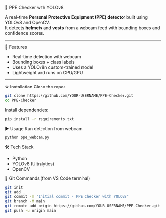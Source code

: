 🦺 PPE Checker with YOLOv8

A real-time **Personal Protective Equipment (PPE) detector** built using YOLOv8 and OpenCV.  
It detects **helmets** and **vests** from a webcam feed with bounding boxes and confidence scores.

---

🚀 Features
- Real-time detection with webcam
- Bounding boxes + class labels
- Uses a YOLOv8n custom-trained model
- Lightweight and runs on CPU/GPU

---

⚙️ Installation
Clone the repo:
```bash
git clone https://github.com/YOUR-USERNAME/PPE-Checker.git
cd PPE-Checker
```
Install dependencies:
```bash
pip install -r requirements.txt
```

▶️ Usage
Run detection from webcam:
```
python ppe_webcam.py
```

🛠️ Tech Stack

- Python
- YOLOv8 (Ultralytics)
- OpenCV


🔹 Git Commands (from VS Code terminal)

```bash
git init
git add .
git commit -m "Initial commit - PPE Checker with YOLOv8"
git branch -M main
git remote add origin https://github.com/YOUR-USERNAME/PPE-Checker.git
git push -u origin main
